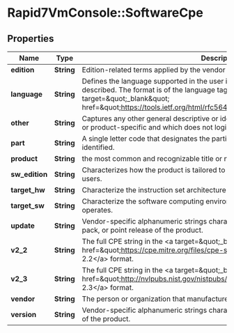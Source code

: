 # Rapid7VmConsole::SoftwareCpe

## Properties
Name | Type | Description | Notes
------------ | ------------- | ------------- | -------------
**edition** | **String** | Edition-related terms applied by the vendor to the product.  | [optional] 
**language** | **String** | Defines the language supported in the user interface of the product being described. The format is of the language tag adheres to &lt;a target&#x3D;\&quot;_blank\&quot; href&#x3D;\&quot;https://tools.ietf.org/html/rfc5646\&quot;&gt;RFC5646&lt;/a&gt;. | [optional] 
**other** | **String** | Captures any other general descriptive or identifying information which is vendor- or product-specific and which does not logically fit in any other attribute value.  | [optional] 
**part** | **String** | A single letter code that designates the particular platform part that is being identified. | 
**product** | **String** | the most common and recognizable title or name of the product. | [optional] 
**sw_edition** | **String** | Characterizes how the product is tailored to a particular market or class of end users.  | [optional] 
**target_hw** | **String** | Characterize the instruction set architecture on which the product operates.  | [optional] 
**target_sw** | **String** | Characterize the software computing environment within which the product operates. | [optional] 
**update** | **String** | Vendor-specific alphanumeric strings characterizing the particular update, service pack, or point release of the product. | [optional] 
**v2_2** | **String** | The full CPE string in the &lt;a target&#x3D;\&quot;_blank\&quot; href&#x3D;\&quot;https://cpe.mitre.org/files/cpe-specification_2.2.pdf\&quot;&gt;CPE 2.2&lt;/a&gt; format. | [optional] 
**v2_3** | **String** | The full CPE string in the &lt;a target&#x3D;\&quot;_blank\&quot; href&#x3D;\&quot;http://nvlpubs.nist.gov/nistpubs/Legacy/IR/nistir7695.pdf\&quot;&gt;CPE 2.3&lt;/a&gt; format. | [optional] 
**vendor** | **String** | The person or organization that manufactured or created the product. | [optional] 
**version** | **String** | Vendor-specific alphanumeric strings characterizing the particular release version of the product. | [optional] 


